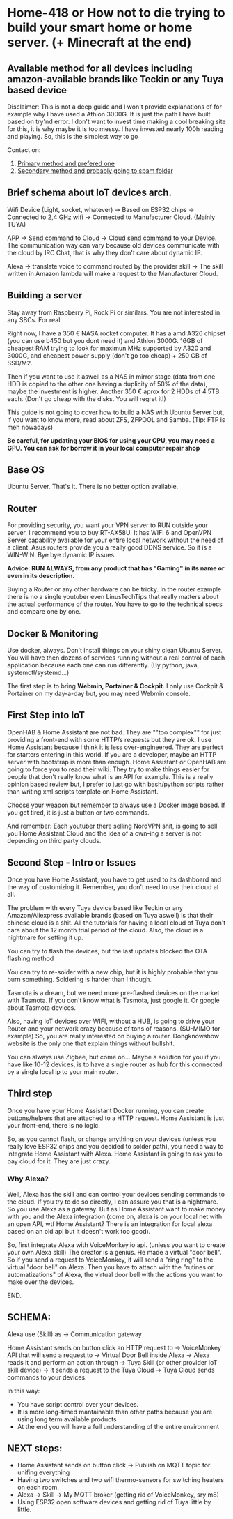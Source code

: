 # Home-418 or How not to die trying to build your smart home or home server. (+ Minecraft at the end)
## Available method for all devices including amazon-available brands like Teckin or any Tuya based device

Disclaimer: This is not a deep guide and I won't provide explanations of for example why I have used a Athlon 3000G. It is just the path I have built based on try'nd error.
I don't want to invest time making a cool breaking site for this, it is why maybe it is too messy.
I have invested nearly 100h reading and playing. So, this is the simplest way to go

Contact on: 
1. [Primary method and prefered one](https://es.linkedin.com/in/david-fern%C3%A1ndez-esteban-b749a9a8) 
2. [Secondary method and probably going to spam folder](mailto:davidfesteban@hotmail.com)

## Brief schema about IoT devices arch.

Wifi Device (Light, socket, whatever) -> Based on ESP32 chips -> Connected to 2,4 GHz wifi -> Connected to Manufacturer Cloud. (Mainly TUYA)

APP -> Send command to Cloud -> Cloud send command to your Device. The communication way can vary because old devices communicate with the cloud by IRC Chat, that is why they don't care about dynamic IP.

Alexa -> translate voice to command routed by the provider skill -> The skill written in Amazon lambda will make a request to the Manufacturer Cloud.


## Building a server

Stay away from Raspberry Pi, Rock Pi or similars. You are not interested in any SBCs. For real.

Right now, I have a 350 € NASA rocket computer. It has a amd A320 chipset (you can use b450 but you dont need it) and Athlon 3000G. 16GB of cheapest RAM trying to look for maximun MHz supported by A320 and 3000G, and cheapest power supply (don't go too cheap) + 250 GB of SSD/M2.

Then if you want to use it aswell as a NAS in mirror stage (data from one HDD is copied to the other one having a duplicity of 50% of the data), maybe the investment is higher. Another 350 € aprox for 2 HDDs of 4.5TB each. (Don't go cheap with the disks. You will regret it!)

This guide is not going to cover how to build a NAS with Ubuntu Server but, if you want to know more, read about ZFS, ZFPOOL and Samba. (Tip: FTP is meh nowadays)

**Be careful, for updating your BIOS for using your CPU, you may need a GPU. You can ask for borrow it in your local computer repair shop**

## Base OS

Ubuntu Server. That's it. There is no better option available.

## Router

For providing security, you want your VPN server to RUN outside your server. I recommend you to buy RT-AX58U. It has WIFI 6 and OpenVPN Server capability available for your entire local network without the need of a client. Asus routers provide you a really good DDNS service. So it is a WIN-WIN. Bye bye dynamic IP issues.

**Advice: RUN ALWAYS, from any product that has "Gaming" in its name or even in its description.** 

Buying a Router or any other hardware can be tricky. In the router example there is no a single youtuber even LinusTechTips that really matters about the actual performance of the router. You have to go to the technical specs and compare one by one.

## Docker & Monitoring

Use docker, always. Don't install things on your shiny clean Ubuntu Server. You will have then dozens of services running without a real control of each application because each one can run differently. (By python, java, systemctl/systemd...) 

The first step is to bring **Webmin, Portainer & Cockpit**. I only use Cockpit & Portainer on my day-a-day but, you may need Webmin console.

## First Step into IoT

OpenHAB & Home Assistant are not bad. They are ""too complex"" for just providing a front-end with some HTTP/s requests but they are ok. I use Home Assistant because I think it is less over-engineered. They are perfect for starters entering in this world. If you are a developer, maybe an HTTP server with bootstrap is more than enough. Home Assistant or OpenHAB are going to force you to read their wiki. They try to make things easier for people that don't really know what is an API for example. This is a really opinion based review but, I prefer to just go with bash/python scripts rather than writing xml scripts template on Home Assistant.

Choose your weapon but remember to always use a Docker image based. If you get tired, it is just a button or two commands.

And remember: Each youtuber there selling NordVPN shit, is going to sell you Home Assistant Cloud and the idea of a own-ing a server is not depending on third party clouds.

## Second Step - Intro or Issues

Once you have Home Assistant, you have to get used to its dashboard and the way of customizing it. Remember, you don't need to use their cloud at all.

The problem with every Tuya device based like Teckin or any Amazon/Aliexpress available brands (based on Tuya aswell) is that their chinese cloud is a shit. All the tutorials for having a local cloud of Tuya don't care about the 12 month trial period of the cloud. Also, the cloud is a nightmare for setting it up.

You can try to flash the devices, but the last updates blocked the OTA flashing method

You can try to re-solder with a new chip, but it is highly probable that you burn something. Soldering is harder than I though.

Tasmota is a dream, but we need more pre-flashed devices on the market with Tasmota. If you don't know what is Tasmota, just google it. Or google about Tasmota devices.

Also, having IoT devices over WIFI, without a HUB, is going to drive your Router and your network crazy because of tons of reasons. (SU-MIMO for example)
So, you are really interested on buying a router. Dongknowshow website is the only one that explain things without bullshit.

You can always use Zigbee, but come on... Maybe a solution for you if you have like 10-12 devices, is to have a single router as hub for this connected by a single local ip to your main router.

## Third step

Once you have your Home Assistant Docker running, you can create buttons/helpers that are attached to a HTTP request. Home Assistant is just your front-end, there is no logic.

So, as you cannot flash, or change anything on your devices (unless you really love ESP32 chips and you decided to solder path), you need a way to integrate Home Assistant with Alexa. Home Assistant is going to ask you to pay cloud for it. They are just crazy.

### Why Alexa?

Well, Alexa has the skill and can control your devices sending commands to the cloud. If you try to do so directly, I can assure you that is a nightmare. So you use Alexa as a gateway. But as Home Assistant want to make money with you and the Alexa integration (come on, alexa is on your local net with an open API, wtf Home Assistant? There is an integration for local alexa based on an old api but it doesn't work too good). 

So, first integrate Alexa with VoiceMonkey.io api. (unless you want to create your own Alexa skill) The creator is a genius. He made a virtual "door bell". So if you send a request to VoiceMonkey, it will send a "ring ring" to the virtual "door bell" on Alexa. Then you have to attach with the "rutines or automatizations" of Alexa, the virtual door bell with the actions you want to make over the devices.

END.

## SCHEMA:

Alexa use (Skill) as -> Communication gateway

Home Assistant sends on button click an HTTP request to -> VoiceMonkey API that will send a request to -> Virtual Door Bell inside Alexa -> Alexa reads it and perform an action through -> Tuya Skill (or other provider IoT skill device) -> it sends a request to the Tuya Cloud -> Tuya Cloud sends commands to your devices.

In this way:

- You have script control over your devices.
- It is more long-timed mantainable than other paths because you are using long term available products
- At the end you will have a full understanding of the entire environment


## NEXT steps:

- Home Assistant sends on button click -> Publish on MQTT topic for unifing everything
- Having two switches and two wifi thermo-sensors for switching heaters on each room.
- Alexa -> Skill -> My MQTT broker (getting rid of VoiceMonkey, sry m8)
- Using ESP32 open software devices and getting rid of Tuya little by little. 

